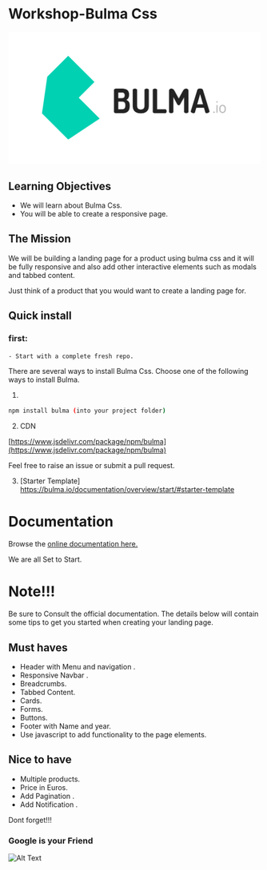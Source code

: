 # Workshop-Bulma Css

<a href="https://bulma.io"><img src="https://raw.githubusercontent.com/jgthms/bulma/master/docs/images/bulma-banner.png" alt="Bulma: a Flexbox CSS framework" style="max-width:100%;" width="600"></a>


## Learning Objectives

- We will learn about Bulma Css.
- You will be able to create a responsive page.


## The Mission
We will be building a landing page for a product using bulma css and it will be fully responsive and also add other interactive elements such as modals and tabbed content.

Just think of a product that you would want to create a landing page for.

## Quick install

### first:
```sh
- Start with a complete fresh repo.
```

There are several ways to install Bulma Css.
Choose one of the following ways to install Bulma.

1.  
```sh
npm install bulma (into your project folder)
```

2.
    CDN
    
[https://www.jsdelivr.com/package/npm/bulma](https://www.jsdelivr.com/package/npm/bulma)

Feel free to raise an issue or submit a pull request.


3. 
    [Starter Template] https://bulma.io/documentation/overview/start/#starter-template


# Documentation

Browse the [online documentation here.](https://bulma.io/documentation/overview/start/)

We are all Set to Start.

# Note!!!
Be sure to Consult the official documentation.
The details below will contain some tips to get you started when creating your landing page.


## Must haves 

- Header with Menu and navigation .
- Responsive Navbar .
- Breadcrumbs.
- Tabbed Content.
- Cards.
- Forms.
- Buttons.
- Footer with Name and year.
- Use javascript to add functionality to the page elements.

## Nice to have

- Multiple products.
- Price in Euros.
- Add Pagination .
- Add Notification .

Dont forget!!! 
### Google is your Friend
![Alt Text](https://media.giphy.com/media/DWUEBCadFCSc0/giphy.gif)